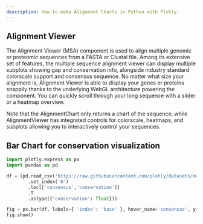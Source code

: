 ```yaml
---
description: How to make Alignment Charts in Python with Plotly.
---
```

## Alignment Viewer

The Alignment Viewer (MSA) component is used to align multiple genomic or proteomic sequences from a FASTA or Clustal file. Among its extensive set of features, the multiple sequence alignment viewer can display multiple subplots showing gap and conservation info, alongside industry standard colorscale support and consensus sequence. No matter what size your alignment is, Alignment Viewer is able to display your genes or proteins snappily thanks to the underlying WebGL architecture powering the component. You can quickly scroll through your long sequence with a slider or a heatmap overview.

Note that the AlignmentChart only returns a chart of the sequence, while AlignmentViewer has integrated controls for colorscale, heatmaps, and subplots allowing you to interactively control your sequences.

## Bar Chart for conservation visualization

```python
import plotly.express as px
import pandas as pd

df = (pd.read_csv('https://raw.githubusercontent.com/plotly/datasets/master/Dash_Bio/Genetic/gene_conservation.csv')
        .set_index('0')
        .loc[['consensus','conservation']]
        .T
        .astype({"conservation": float}))

fig = px.bar(df, labels={ 'index': 'base' }, hover_name='consensus', y='conservation')
fig.show()
```
<div>                        <script type="text/javascript">window.PlotlyConfig = {MathJaxConfig: 'local'};</script>
        <script charset="utf-8" src="https://cdn.plot.ly/plotly-3.1.1.min.js" integrity="sha256-HUEFyfiTnZJxCxur99FjbKYTvKSzwDaD3/x5TqHpFu4=" crossorigin="anonymous"></script>                <div id="plotly-div-1" class="plotly-graph-div" style="height:100%; width:100%;"></div>            <script type="text/javascript">                window.PLOTLYENV=window.PLOTLYENV || {};                                if (document.getElementById("plotly-div-1")) {                    Plotly.newPlot(                        "plotly-div-1",                        [{"hovertemplate":"\u003cb\u003e%{hovertext}\u003c\u002fb\u003e\u003cbr\u003e\u003cbr\u003ebase=%{x}\u003cbr\u003econservation=%{y}\u003cextra\u003e\u003c\u002fextra\u003e","hovertext":["M","E","E","S","Q","S","D","L","S","I","E","P","P","L","S","Q","E","T","F","S","D","L","W","K","L","L","P","E","N","N","V","L","S","P","E","L","S","P","A","V","D","D","L","L","L","S","P","D","D","V","A","Q","W","L","E","E","P","P","D","A","P","E","A","P","A","P","S","P","A","A","A","P","P","A","P","A","P","A","A","P","T","P","A","A","P","A","S","A","P","P","S","P","S","S","S","S","V","P","S","Q","K","T","Y","G","G","S","Y","G","F","T","L","G","F","L","H","S","G","T","S","K","S","V","T","C","T","Y","S","P","D","L","N","K","C","F","V","Q","L","A","K","T","S","P","V","Q","P","W","V","D","S","T","P","P","P","G","S","R","V","R","A","M","A","I","Y","K","Q","R","Q","H","M","T","E","V","R","R","R","C","P","H","H","E","R","C","S","D","S","D","G","L","A","P","P","Q","H","L","I","E","V","E","L","N","L","R","N","E","Y","R","D","D","R","N","T","F","R","H","S","V","V","V","P","Y","E","P","T","E","V","G","S","N","C","T","T","I","H","Y","N","Y","M","C","N","S","S","R","M","G","G","M","N","R","R","L","I","L","T","I","I","T","L","E","D","G","S","G","N","L","L","G","R","N","S","F","E","V","R","A","C","R","C","P","G","R","D","R","R","T","E","E","E","N","K","R","K","K","G","P","P","S","P","P","L","P","S","G","S","T","K","R","A","L","P","T","N","T","S","K","S","P","K","P","K","K","K","P","L","D","G","E","Y","F","T","L","Q","I","R","G","R","E","E","F","E","M","F","R","E","L","N","E","A","L","E","L","K","E","A","Q","A","G","K","G","S","S","G","S","R","S","K","S","S","H","S","K","S","K","K","G","K","S","T","S","K","K","K","K","F","M","F","K","T","E","G","P","D","S","D","D","S","D"],"legendgroup":"","marker":{"color":"#636efa","pattern":{"shape":""}},"name":"","orientation":"v","showlegend":false,"textposition":"auto","x":["1","2","3","4","5","6","7","8","9","10","11","12","13","14","15","16","17","18","19","20","21","22","23","24","25","26","27","28","29","30","31","32","33","34","35","36","37","38","39","40","41","42","43","44","45","46","47","48","49","50","51","52","53","54","55","56","57","58","59","60","61","62","63","64","65","66","67","68","69","70","71","72","73","74","75","76","77","78","79","80","81","82","83","84","85","86","87","88","89","90","91","92","93","94","95","96","97","98","99","100","101","102","103","104","105","106","107","108","109","110","111","112","113","114","115","116","117","118","119","120","121","122","123","124","125","126","127","128","129","130","131","132","133","134","135","136","137","138","139","140","141","142","143","144","145","146","147","148","149","150","151","152","153","154","155","156","157","158","159","160","161","162","163","164","165","166","167","168","169","170","171","172","173","174","175","176","177","178","179","180","181","182","183","184","185","186","187","188","189","190","191","192","193","194","195","196","197","198","199","200","201","202","203","204","205","206","207","208","209","210","211","212","213","214","215","216","217","218","219","220","221","222","223","224","225","226","227","228","229","230","231","232","233","234","235","236","237","238","239","240","241","242","243","244","245","246","247","248","249","250","251","252","253","254","255","256","257","258","259","260","261","262","263","264","265","266","267","268","269","270","271","272","273","274","275","276","277","278","279","280","281","282","283","284","285","286","287","288","289","290","291","292","293","294","295","296","297","298","299","300","301","302","303","304","305","306","307","308","309","310","311","312","313","314","315","316","317","318","319","320","321","322","323","324","325","326","327","328","329","330","331","332","333","334","335","336","337","338","339","340","341","342","343","344","345","346","347","348","349","350","351","352","353","354","355","356","357","358","359","360","361","362","363","364","365","366","367","368","369","370","371","372","373","374","375","376","377","378","379","380","381","382","383","384","385","386","387","388","389","390","391","392","393","394","395","396"],"xaxis":"x","y":{"dtype":"f8","bdata":"d6G5TiMt7T+70FynkZbmP7vQXKeRluY\u002fopdRLLe01D+JXkax3NLiP+fG9IQlHt4\u002f1QloImx42D8AAAAAAADgP86N6QlLPNw\u002fopdRLLe01D+JXkax3NLiPwAAAAAAAOA\u002fiV5GsdzS4j+JXkax3NLiP4leRrHc0uI\u002fFvvL7snD4z+JXkax3NLiPxb7y+7Jw+M\u002fiV5GsdzS4j8W+8vuycPjP42chT3t8OA\u002fFvvL7snD4z+JXkax3NLiP+5Cc51GWto\u002fu9Bcp5GW5j8W+8vuycPjP6KXUSy3tOQ\u002fAAAAAAAA4D8ZOQt72uHhP42chT3t8OA\u002fu9Bcp5GW1j+JXkax3NLiPwAAAAAAAOA\u002fiV5GsdzS0j+JXkax3NLSP6KXUSy3tNQ\u002fAAAAAAAA4D\u002fuQnOdRlrKP6KXUSy3tNQ\u002fiV5GsdzS0j\u002fOjekJSzzcP+5Cc51GWto\u002fjZyFPe3w4D+70FynkZbWP7vQXKeRltY\u002fiV5GsdzS0j8gtYmT+x3OP6KXUSy3tNQ\u002fcCU7NgLx0D\u002fuQnOdRlrKP+5Cc51GWso\u002fcCU7NgLx0D+70FynkZbWP7vQXKeRltY\u002fcCU7NgLx0D+il1Est7TUPyC1iZP7Hc4\u002fu9Bcp5GW1j8gtYmT+x3OP4leRrHc0tI\u002f7kJznUZayj+70FynkZbGP3AlOzYC8dA\u002fzo3pCUs83D+JXkax3NLSP3AlOzYC8dA\u002fiV5GsdzS0j9wJTs2AvHQP+5Cc51GWto\u002f1QloImx42D9wJTs2AvHQP9UJaCJseNg\u002fcCU7NgLx0D9wJTs2AvHQP4leRrHc0tI\u002fcCU7NgLx0D+70FynkZbWP9UJaCJseNg\u002fiV5GsdzS0j+70FynkZbWP4leRrHc0tI\u002fu9Bcp5GW1j8gtYmT+x3OP4leRrHc0tI\u002fopdRLLe01D+JXkax3NLSP3AlOzYC8dA\u002fILWJk\u002fsdzj8gtYmT+x3OP3AlOzYC8dA\u002fcCU7NgLx0D+il1Est7TUP+5Cc51GWso\u002fu9Bcp5GW1j9wJTs2AvHQP3AlOzYC8dA\u002fcCU7NgLx0D8gtYmT+x3OP7vQXKeRltY\u002f7kJznUZayj\u002fuQnOdRlrKPyC1iZP7Hc4\u002fILWJk\u002fsdzj+70FynkZbGP4leRrHc0tI\u002fILWJk\u002fsdzj\u002fuQnOdRlrKPyC1iZP7Hc4\u002fILWJk\u002fsdzj\u002fuQnOdRlrKP6KXUSy3tNQ\u002f7kJznUZayj\u002fuQnOdRlrKP3AlOzYC8dA\u002f7kJznUZayj9wJTs2AvHQP+5Cc51GWso\u002fiV5GsdzS0j+JXkax3NLSP3AlOzYC8dA\u002fiV5GsdzS0j+il1Est7TUP4leRrHc0tI\u002f7kJznUZayj8gtYmT+x3OP+5Cc51GWso\u002fopdRLLe01D8gtYmT+x3OP4leRrHc0sI\u002fiV5GsdzS0j\u002fuQnOdRlrKP3AlOzYC8dA\u002f7kJznUZayj\u002fuQnOdRlrKP3AlOzYC8dA\u002fopdRLLe01D+il1Est7TUPyC1iZP7Hc4\u002fcCU7NgLx0D\u002fuQnOdRlrKP+5Cc51GWso\u002fu9Bcp5GW1j9wJTs2AvHQP+5Cc51GWso\u002fILWJk\u002fsdzj\u002fuQnOdRlrKP7vQXKeRltY\u002f7kJznUZayj8gtYmT+x3OPyC1iZP7Hc4\u002fu9Bcp5GW1j8gtYmT+x3OP+5Cc51GWso\u002f7kJznUZayj\u002fuQnOdRlrKP7vQXKeRltY\u002fu9Bcp5GW1j9wJTs2AvHQP6KXUSy3tNQ\u002f7kJznUZayj\u002fuQnOdRlrKP+5Cc51GWso\u002f7kJznUZayj\u002fuQnOdRlrKP4leRrHc0tI\u002fILWJk\u002fsdzj9wJTs2AvHQP+5Cc51GWso\u002fu9Bcp5GWxj8gtYmT+x3OP3AlOzYC8dA\u002fILWJk\u002fsdzj8gtYmT+x3OP4leRrHc0tI\u002fiV5GsdzS0j8gtYmT+x3OP3AlOzYC8dA\u002fILWJk\u002fsdzj8gtYmT+x3OPyC1iZP7Hc4\u002fILWJk\u002fsdzj+70FynkZbGP4leRrHc0tI\u002fiV5GsdzS0j8gtYmT+x3OPyC1iZP7Hc4\u002fILWJk\u002fsdzj+il1Est7TUP3AlOzYC8dA\u002fILWJk\u002fsdzj9wJTs2AvHQPyC1iZP7Hc4\u002f7kJznUZayj+70FynkZbWP3AlOzYC8dA\u002fILWJk\u002fsdzj8gtYmT+x3OP3AlOzYC8dA\u002f7kJznUZayj\u002fuQnOdRlrKP3AlOzYC8dA\u002fopdRLLe01D\u002fuQnOdRlrKP+5Cc51GWso\u002f7kJznUZayj+JXkax3NLCP+5Cc51GWso\u002f7kJznUZayj+70FynkZbGP3AlOzYC8dA\u002fILWJk\u002fsdzj\u002fuQnOdRlrKPyC1iZP7Hc4\u002f7kJznUZayj+70FynkZbWP4leRrHc0tI\u002f7kJznUZayj+JXkax3NLSPyC1iZP7Hc4\u002fILWJk\u002fsdzj+70FynkZbWPyC1iZP7Hc4\u002f7kJznUZayj+JXkax3NLSPyC1iZP7Hc4\u002fiV5GsdzS0j8gtYmT+x3OP+5Cc51GWso\u002f7kJznUZayj\u002fuQnOdRlrKP4leRrHc0tI\u002fcCU7NgLx0D\u002fuQnOdRlrKP4leRrHc0tI\u002fILWJk\u002fsdzj\u002fuQnOdRlrKP3AlOzYC8dA\u002fcCU7NgLx0D8gtYmT+x3OP+5Cc51GWso\u002f7kJznUZayj8gtYmT+x3OPyC1iZP7Hc4\u002fILWJk\u002fsdzj8gtYmT+x3OPyC1iZP7Hc4\u002f7kJznUZayj+70FynkZbWP4leRrHc0tI\u002fILWJk\u002fsdzj8gtYmT+x3OP3AlOzYC8dA\u002fILWJk\u002fsdzj8gtYmT+x3OPyC1iZP7Hc4\u002fILWJk\u002fsdzj+il1Est7TUPyC1iZP7Hc4\u002fILWJk\u002fsdzj\u002fuQnOdRlrKPyC1iZP7Hc4\u002f7kJznUZayj\u002fuQnOdRlrKP+5Cc51GWso\u002f7kJznUZayj\u002fuQnOdRlrKP3AlOzYC8dA\u002f7kJznUZayj8gtYmT+x3OP+5Cc51GWso\u002fILWJk\u002fsdzj+JXkax3NLSP6KXUSy3tNQ\u002fiV5GsdzSwj+JXkax3NLSP3AlOzYC8dA\u002f7kJznUZayj8gtYmT+x3OPyC1iZP7Hc4\u002fopdRLLe01D\u002fuQnOdRlrKP+5Cc51GWso\u002f1QloImx42D9wJTs2AvHQP7vQXKeRltY\u002fiV5GsdzS0j+JXkax3NLSP+5Cc51GWso\u002fu9Bcp5GWxj\u002fuQnOdRlrKP6KXUSy3tNQ\u002fILWJk\u002fsdzj\u002fuQnOdRlrKPyC1iZP7Hc4\u002fiV5GsdzS0j\u002fuQnOdRlrKP7vQXKeRlsY\u002f7kJznUZayj\u002fuQnOdRlrKP3AlOzYC8dA\u002fu9Bcp5GWxj+70FynkZbGP3AlOzYC8dA\u002fILWJk\u002fsdzj+il1Est7TUP3AlOzYC8dA\u002fcCU7NgLx0D9wJTs2AvHQP6KXUSy3tNQ\u002fu9Bcp5GWxj+70FynkZbGP+5Cc51GWso\u002fu9Bcp5GW1j\u002fuQnOdRlrKP+5Cc51GWso\u002fopdRLLe01D+70FynkZbGP+5Cc51GWso\u002f7kJznUZa2j+il1Est7TUPyC1iZP7Hc4\u002fu9Bcp5GWxj\u002fVCWgibHjYP3AlOzYC8dA\u002f7kJznUZayj+il1Est7TUP+5Cc51GWso\u002fiV5GsdzS0j8gtYmT+x3OPyC1iZP7Hc4\u002fILWJk\u002fsdzj8gtYmT+x3OP+5Cc51GWto\u002fILWJk\u002fsdzj\u002fVCWgibHjYP9UJaCJseNg\u002f7kJznUZayj\u002fuQnOdRlrKP3AlOzYC8dA\u002fcCU7NgLx0D\u002fuQnOdRlrKP+5Cc51GWso\u002fcCU7NgLx0D9wJTs2AvHQPyC1iZP7Hc4\u002fiV5GsdzS0j9wJTs2AvHQP6KXUSy3tNQ\u002fiV5GsdzS0j8gtYmT+x3OP4leRrHc0tI\u002f7kJznUZayj+il1Est7TUP+5Cc51GWso\u002f7kJznUZayj\u002fuQnOdRlrKP3AlOzYC8dA\u002f7kJznUZayj+70FynkZbGP6KXUSy3tNQ\u002f7kJznUZayj8gtYmT+x3OP+5Cc51GWso\u002fILWJk\u002fsdzj8gtYmT+x3OP6KXUSy3tNQ\u002fILWJk\u002fsdzj8gtYmT+x3OP+5Cc51GWso\u002f1QloImx42D+il1Est7TUPyC1iZP7Hc4\u002fcCU7NgLx0D\u002fuQnOdRlrKPyC1iZP7Hc4\u002fopdRLLe01D\u002fuQnOdRlrKP+5Cc51GWso\u002fILWJk\u002fsdzj+70FynkZbGPyC1iZP7Hc4\u002fILWJk\u002fsdzj\u002fuQnOdRlrKP+5Cc51GWso\u002fu9Bcp5GWxj\u002fuQnOdRlrKP7vQXKeRlsY\u002f7kJznUZayj\u002fuQnOdRlrKP+5Cc51GWso\u002fopdRLLe01D\u002fuQnOdRlrKP+5Cc51GWso\u002fkpGzsKcdrj+SkbOwpx2uP5KRs7CnHa4\u002f"},"yaxis":"y","type":"bar"}],                        {"template":{"data":{"histogram2dcontour":[{"type":"histogram2dcontour","colorbar":{"outlinewidth":0,"ticks":""},"colorscale":[[0.0,"#0d0887"],[0.1111111111111111,"#46039f"],[0.2222222222222222,"#7201a8"],[0.3333333333333333,"#9c179e"],[0.4444444444444444,"#bd3786"],[0.5555555555555556,"#d8576b"],[0.6666666666666666,"#ed7953"],[0.7777777777777778,"#fb9f3a"],[0.8888888888888888,"#fdca26"],[1.0,"#f0f921"]]}],"choropleth":[{"type":"choropleth","colorbar":{"outlinewidth":0,"ticks":""}}],"histogram2d":[{"type":"histogram2d","colorbar":{"outlinewidth":0,"ticks":""},"colorscale":[[0.0,"#0d0887"],[0.1111111111111111,"#46039f"],[0.2222222222222222,"#7201a8"],[0.3333333333333333,"#9c179e"],[0.4444444444444444,"#bd3786"],[0.5555555555555556,"#d8576b"],[0.6666666666666666,"#ed7953"],[0.7777777777777778,"#fb9f3a"],[0.8888888888888888,"#fdca26"],[1.0,"#f0f921"]]}],"heatmap":[{"type":"heatmap","colorbar":{"outlinewidth":0,"ticks":""},"colorscale":[[0.0,"#0d0887"],[0.1111111111111111,"#46039f"],[0.2222222222222222,"#7201a8"],[0.3333333333333333,"#9c179e"],[0.4444444444444444,"#bd3786"],[0.5555555555555556,"#d8576b"],[0.6666666666666666,"#ed7953"],[0.7777777777777778,"#fb9f3a"],[0.8888888888888888,"#fdca26"],[1.0,"#f0f921"]]}],"contourcarpet":[{"type":"contourcarpet","colorbar":{"outlinewidth":0,"ticks":""}}],"contour":[{"type":"contour","colorbar":{"outlinewidth":0,"ticks":""},"colorscale":[[0.0,"#0d0887"],[0.1111111111111111,"#46039f"],[0.2222222222222222,"#7201a8"],[0.3333333333333333,"#9c179e"],[0.4444444444444444,"#bd3786"],[0.5555555555555556,"#d8576b"],[0.6666666666666666,"#ed7953"],[0.7777777777777778,"#fb9f3a"],[0.8888888888888888,"#fdca26"],[1.0,"#f0f921"]]}],"surface":[{"type":"surface","colorbar":{"outlinewidth":0,"ticks":""},"colorscale":[[0.0,"#0d0887"],[0.1111111111111111,"#46039f"],[0.2222222222222222,"#7201a8"],[0.3333333333333333,"#9c179e"],[0.4444444444444444,"#bd3786"],[0.5555555555555556,"#d8576b"],[0.6666666666666666,"#ed7953"],[0.7777777777777778,"#fb9f3a"],[0.8888888888888888,"#fdca26"],[1.0,"#f0f921"]]}],"mesh3d":[{"type":"mesh3d","colorbar":{"outlinewidth":0,"ticks":""}}],"scatter":[{"fillpattern":{"fillmode":"overlay","size":10,"solidity":0.2},"type":"scatter"}],"parcoords":[{"type":"parcoords","line":{"colorbar":{"outlinewidth":0,"ticks":""}}}],"scatterpolargl":[{"type":"scatterpolargl","marker":{"colorbar":{"outlinewidth":0,"ticks":""}}}],"bar":[{"error_x":{"color":"#2a3f5f"},"error_y":{"color":"#2a3f5f"},"marker":{"line":{"color":"#E5ECF6","width":0.5},"pattern":{"fillmode":"overlay","size":10,"solidity":0.2}},"type":"bar"}],"scattergeo":[{"type":"scattergeo","marker":{"colorbar":{"outlinewidth":0,"ticks":""}}}],"scatterpolar":[{"type":"scatterpolar","marker":{"colorbar":{"outlinewidth":0,"ticks":""}}}],"histogram":[{"marker":{"pattern":{"fillmode":"overlay","size":10,"solidity":0.2}},"type":"histogram"}],"scattergl":[{"type":"scattergl","marker":{"colorbar":{"outlinewidth":0,"ticks":""}}}],"scatter3d":[{"type":"scatter3d","line":{"colorbar":{"outlinewidth":0,"ticks":""}},"marker":{"colorbar":{"outlinewidth":0,"ticks":""}}}],"scattermap":[{"type":"scattermap","marker":{"colorbar":{"outlinewidth":0,"ticks":""}}}],"scattermapbox":[{"type":"scattermapbox","marker":{"colorbar":{"outlinewidth":0,"ticks":""}}}],"scatterternary":[{"type":"scatterternary","marker":{"colorbar":{"outlinewidth":0,"ticks":""}}}],"scattercarpet":[{"type":"scattercarpet","marker":{"colorbar":{"outlinewidth":0,"ticks":""}}}],"carpet":[{"aaxis":{"endlinecolor":"#2a3f5f","gridcolor":"white","linecolor":"white","minorgridcolor":"white","startlinecolor":"#2a3f5f"},"baxis":{"endlinecolor":"#2a3f5f","gridcolor":"white","linecolor":"white","minorgridcolor":"white","startlinecolor":"#2a3f5f"},"type":"carpet"}],"table":[{"cells":{"fill":{"color":"#EBF0F8"},"line":{"color":"white"}},"header":{"fill":{"color":"#C8D4E3"},"line":{"color":"white"}},"type":"table"}],"barpolar":[{"marker":{"line":{"color":"#E5ECF6","width":0.5},"pattern":{"fillmode":"overlay","size":10,"solidity":0.2}},"type":"barpolar"}],"pie":[{"automargin":true,"type":"pie"}]},"layout":{"autotypenumbers":"strict","colorway":["#636efa","#EF553B","#00cc96","#ab63fa","#FFA15A","#19d3f3","#FF6692","#B6E880","#FF97FF","#FECB52"],"font":{"color":"#2a3f5f"},"hovermode":"closest","hoverlabel":{"align":"left"},"paper_bgcolor":"white","plot_bgcolor":"#E5ECF6","polar":{"bgcolor":"#E5ECF6","angularaxis":{"gridcolor":"white","linecolor":"white","ticks":""},"radialaxis":{"gridcolor":"white","linecolor":"white","ticks":""}},"ternary":{"bgcolor":"#E5ECF6","aaxis":{"gridcolor":"white","linecolor":"white","ticks":""},"baxis":{"gridcolor":"white","linecolor":"white","ticks":""},"caxis":{"gridcolor":"white","linecolor":"white","ticks":""}},"coloraxis":{"colorbar":{"outlinewidth":0,"ticks":""}},"colorscale":{"sequential":[[0.0,"#0d0887"],[0.1111111111111111,"#46039f"],[0.2222222222222222,"#7201a8"],[0.3333333333333333,"#9c179e"],[0.4444444444444444,"#bd3786"],[0.5555555555555556,"#d8576b"],[0.6666666666666666,"#ed7953"],[0.7777777777777778,"#fb9f3a"],[0.8888888888888888,"#fdca26"],[1.0,"#f0f921"]],"sequentialminus":[[0.0,"#0d0887"],[0.1111111111111111,"#46039f"],[0.2222222222222222,"#7201a8"],[0.3333333333333333,"#9c179e"],[0.4444444444444444,"#bd3786"],[0.5555555555555556,"#d8576b"],[0.6666666666666666,"#ed7953"],[0.7777777777777778,"#fb9f3a"],[0.8888888888888888,"#fdca26"],[1.0,"#f0f921"]],"diverging":[[0,"#8e0152"],[0.1,"#c51b7d"],[0.2,"#de77ae"],[0.3,"#f1b6da"],[0.4,"#fde0ef"],[0.5,"#f7f7f7"],[0.6,"#e6f5d0"],[0.7,"#b8e186"],[0.8,"#7fbc41"],[0.9,"#4d9221"],[1,"#276419"]]},"xaxis":{"gridcolor":"white","linecolor":"white","ticks":"","title":{"standoff":15},"zerolinecolor":"white","automargin":true,"zerolinewidth":2},"yaxis":{"gridcolor":"white","linecolor":"white","ticks":"","title":{"standoff":15},"zerolinecolor":"white","automargin":true,"zerolinewidth":2},"scene":{"xaxis":{"backgroundcolor":"#E5ECF6","gridcolor":"white","linecolor":"white","showbackground":true,"ticks":"","zerolinecolor":"white","gridwidth":2},"yaxis":{"backgroundcolor":"#E5ECF6","gridcolor":"white","linecolor":"white","showbackground":true,"ticks":"","zerolinecolor":"white","gridwidth":2},"zaxis":{"backgroundcolor":"#E5ECF6","gridcolor":"white","linecolor":"white","showbackground":true,"ticks":"","zerolinecolor":"white","gridwidth":2}},"shapedefaults":{"line":{"color":"#2a3f5f"}},"annotationdefaults":{"arrowcolor":"#2a3f5f","arrowhead":0,"arrowwidth":1},"geo":{"bgcolor":"white","landcolor":"#E5ECF6","subunitcolor":"white","showland":true,"showlakes":true,"lakecolor":"white"},"title":{"x":0.05},"mapbox":{"style":"light"}}},"xaxis":{"anchor":"y","domain":[0.0,1.0],"title":{"text":"base"}},"yaxis":{"anchor":"x","domain":[0.0,1.0],"title":{"text":"conservation"}},"legend":{"tracegroupgap":0},"margin":{"t":60},"barmode":"relative"},                        {"responsive": true}                    )                };            </script>        </div>

## Alignment Chart in dash_bio

<pre hide_code="true">
```python
from IPython.display import IFrame
snippet_url = 'https://python-docs-dash-snippets.herokuapp.com/python-docs-dash-snippets/'
IFrame(snippet_url + 'bio-alignmentchart', width='100%', height=1200)
```
</pre>

<iframe src="https://python-docs-dash-snippets.herokuapp.com/python-docs-dash-snippets/bio-alignmentchart" width="100%" height="1200" style="border:none;"></iframe>
